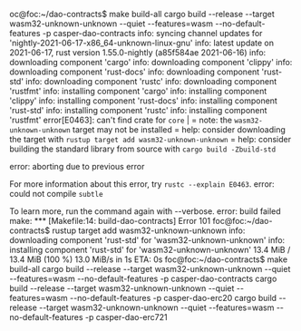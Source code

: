 oc@foc:~/dao-contracts$ make build-all
cargo build --release --target wasm32-unknown-unknown --quiet --features=wasm --no-default-features -p casper-dao-contracts
info: syncing channel updates for 'nightly-2021-06-17-x86_64-unknown-linux-gnu'
info: latest update on 2021-06-17, rust version 1.55.0-nightly (a85f584ae 2021-06-16)
info: downloading component 'cargo'
info: downloading component 'clippy'
info: downloading component 'rust-docs'
info: downloading component 'rust-std'
info: downloading component 'rustc'
info: downloading component 'rustfmt'
info: installing component 'cargo'
info: installing component 'clippy'
info: installing component 'rust-docs'
info: installing component 'rust-std'
info: installing component 'rustc'
info: installing component 'rustfmt'
error[E0463]: can't find crate for `core`
  |
  = note: the `wasm32-unknown-unknown` target may not be installed
  = help: consider downloading the target with `rustup target add wasm32-unknown-unknown`
  = help: consider building the standard library from source with `cargo build -Zbuild-std`

error: aborting due to previous error

For more information about this error, try `rustc --explain E0463`.
error: could not compile `subtle`

To learn more, run the command again with --verbose.
error: build failed
make: *** [Makefile:14: build-dao-contracts] Error 101
foc@foc:~/dao-contracts$ rustup target add wasm32-unknown-unknown
info: downloading component 'rust-std' for 'wasm32-unknown-unknown'
info: installing component 'rust-std' for 'wasm32-unknown-unknown'
 13.4 MiB /  13.4 MiB (100 %)  13.0 MiB/s in  1s ETA:  0s
foc@foc:~/dao-contracts$ make build-all
cargo build --release --target wasm32-unknown-unknown --quiet --features=wasm --no-default-features -p casper-dao-contracts
cargo build --release --target wasm32-unknown-unknown --quiet --features=wasm --no-default-features -p casper-dao-erc20
cargo build --release --target wasm32-unknown-unknown --quiet --features=wasm --no-default-features -p casper-dao-erc721

